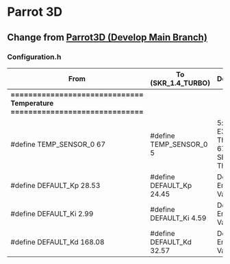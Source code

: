 # Parrot 3D

## Change from [Parrot3D (Develop Main Branch)](https://github.com/narasak/parrot_3d_firmware/tree/develop/main)

### Configuration.h

| From     | To (SKR_1.4_TURBO) | Description |
|----------|------------|------------|
| **============================== <br/> Temperature <br/> ==============================** |||
| #define TEMP_SENSOR_0 67 | #define TEMP_SENSOR_0 5 | 5: is for E3D Thermistor 67: is for SE HT Thermistor |
| #define DEFAULT_Kp  28.53 | #define DEFAULT_Kp  24.45 | Default Hot End PID (Kp Value) |
| #define DEFAULT_Ki   2.99 | #define DEFAULT_Ki   4.59 | Default Hot End PID (Ki Value) |
| #define DEFAULT_Kd 168.08 | #define DEFAULT_Kd  32.57 | Default Hot End PID (Kd Value) |